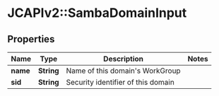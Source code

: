 # JCAPIv2::SambaDomainInput

## Properties
Name | Type | Description | Notes
------------ | ------------- | ------------- | -------------
**name** | **String** | Name of this domain&#39;s WorkGroup | 
**sid** | **String** | Security identifier of this domain | 


